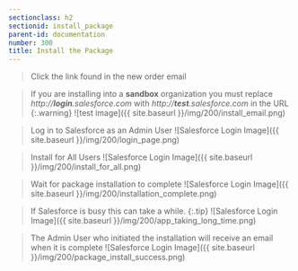 ```yaml
---
sectionclass: h2
sectionid: install_package
parent-id: documentation
number: 300
title: Install the Package
---
```


>Click the link found in the new order email  

> If you are installing into a __sandbox__ organization you must replace *http://__login__.salesforce.com* with *http://__test__.salesforce.com* in the URL
{:.warning}
![test image]({{ site.baseurl }}/img/200/install_email.png)  


>Log in to Salesforce as an Admin User
![Salesforce Login Image]({{ site.baseurl }}/img/200/login_page.png)  


>Install for All Users
![Salesforce Login Image]({{ site.baseurl }}/img/200/install_for_all.png)

>Wait for package installation to complete
![Salesforce Login Image]({{ site.baseurl }}/img/200/installation_complete.png)

>If Salesforce is busy this can take a while.
{:.tip}
![Salesforce Login Image]({{ site.baseurl }}/img/200/app_taking_long_time.png)

>The Admin User who initiated the installation will receive an email when it is complete
![Salesforce Login Image]({{ site.baseurl }}/img/200/package_install_success.png)
